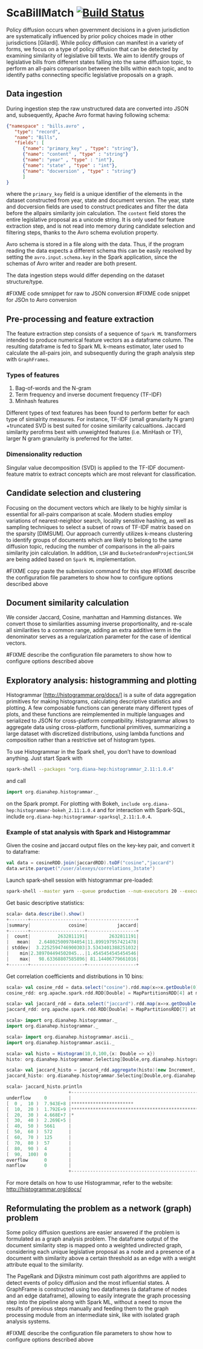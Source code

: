 # ScaBillMatch [![Build Status](https://travis-ci.org/ASvyatkovskiy/ScaBillMatch.svg?branch=master)](https://travis-ci.org/ASvyatkovskiy/ScaBillMatch.svg?branch=master)

Policy diffusion occurs when government decisions in a given jurisdiction are systematically influenced by prior policy choices made in other jurisdictions [Gilardi]. While policy diffusion can manifest in a variety of forms, we focus on a
type of policy diffusion that can be detected by examining similarity of legislative bill texts. We aim to identify groups of legislative bills from different states falling into the same diffusion topic, to perform an all-pairs comparison between the bills within each topic, and to identify paths connecting specific legislative proposals on a graph.


## Data ingestion

During ingestion step the raw unstructured data are converted into JSON and, subsequently, Apache Avro format having following schema:

```json
{"namespace" : "bills.avro" ,
   "type": "record",
   "name": "Bills",
   "fields": [
      {"name": "primary_key" , "type": "string"},
      {"name": "content" , "type" : "string"}
      {"name": "year" , "type" : "int"},
      {"name": "state" , "type" : "int"},
      {"name": "docversion" , "type" : "string"}
      ]
}
```

where the `primary_key` field is a unique identifier of the elements in the dataset constructed from year, state and
document version. The year, state and docversion fields are used to construct predicates and filter the data before the allpairs
similarity join calculation. The `content` field stores the entire legislative proposal as a unicode string. It is only used for feature extraction step, and is not read into memory during candidate selection and filtering steps, thanks to the Avro schema evolution property. 

Avro schema is stored in a file along with the data. Thus, if the program reading the data expects a different schema this can be easily resolved by setting the `avro.input.schema.key` in the Spark application, since the schemas of Avro writer and reader are both present.

The data ingestion steps would differ depending on the dataset structure/type.

#FIXME code smnippet for raw to JSON conversion
#FIXME code snippet for JSOn to Avro conversion

## Pre-processing and feature extraction

The feature extraction step consists of a sequence of `Spark ML` transformers intended to produce numerical feature vectors
as a dataframe column. The resulting dataframe is fed to Spark ML k-means estimator, later used to calculate the all-pairs join, and subsequently during the graph analysis step with `GraphFrames`.

### Types of features

 1. Bag-of-words and the N-gram
 1. Term frequency and inverse document frequency (TF-IDF)
 1. Minhash features

Different types of text features has been found to perform better for each type of simialrity measures. For instance, TF-IDF (small granularity N gram) +truncated SVD is best suited for cosine similarity calcualtions. Jaccard similarity perofrms best with unweighted features (i.e. MinHash or TF), larger N gram granularity is preferred for the latter.

### Dimensionality reduction

Singular value decomposition (SVD) is applied to the TF-IDF document-feature matrix to extract concepts which are most relevant for classification.

## Candidate selection and clustering  

Focusing on the document vectors which are likely to be highly similar is essential for all-pairs comparison at scale.
Modern studies employ variations of nearest-neighbor search, locality sensitive hashing, as well as sampling techniques to select a subset of rows of TF-IDF matrix based on the sparsity [DIMSUM]. 
Our approach currently utilizes k-means clustering to identify groups of documents which are likely to belong to the same diffusion topic, reducing the number of comparisons in the all-pairs similarity join calculation. In addition, `LSH` and `BucketedrandomProjectionLSH` are being added based on `Spark ML` implementation.

#FIXME copy paste the submission command for this step
#FIXME describe the configuration file parameters to show how to configure options described above


## Document similarity calculation

We consider Jaccard, Cosine, manhattan and Hamming distances. We convert those to similarities assuming inverse proportionality, and re-scale all similarities to a common range, adding an extra additive term in the denominator serves as a regularization
parameter for the case of identical vectors.

#FIXME describe the configuration file parameters to show how to configure options described above

## Exploratory analysis: histogramming and plotting

Histogrammar [http://histogrammar.org/docs/] is a suite of data aggregation primitives for making histograms, calculating descriptive statistics and plotting. A few composable functions can generate many different types of plots, and these functions are reimplemented in multiple languages and serialized to JSON for cross-platform compatibility. Histogrammar allows to aggregate data using cross-platform, functional primitives, summarizing a large dataset with discretized distributions, using lambda functions and composition rather than a restrictive set of histogram types.

To use Histogrammar in the Spark shell, you don’t have to download anything. Just start Spark with

```bash
spark-shell --packages "org.diana-hep:histogrammar_2.11:1.0.4"
```
and call

```scala
import org.dianahep.histogrammar._
```
on the Spark prompt. For plotting with Bokeh, `include org.diana-hep:histogrammar-bokeh_2.11:1.0.4` and for interaction with Spark-SQL, include `org.diana-hep:histogrammar-sparksql_2.11:1.0.4`.

### Example of stat analysis with Spark and Histogrammar

Given the cosine and jaccard output files on the key-key pair, and convert it to dataframe:

```scala
val data = cosineRDD.join(jaccardRDD).toDF("cosine","jaccard")
data.write.parquet("/user/alexeys/correlations_3state")
```

Launch spark-shell session with histogrammar pre-loaded:

```bash
spark-shell --master yarn --queue production --num-executors 20 --executor-cores 3 --executor-memory 10g --packages "org.diana-hep:histogrammar-bokeh_2.10:1.0.3" --jars target/scala-2.11/BillAnalysis-assembly-2.0.jar 
```

Get basic descriptive statistics:

```scala
scala> data.describe().show()
+-------+--------------------+------------------+
|summary|              cosine|           jaccard|
+-------+--------------------+------------------+
|  count|          2632811191|        2632811191|
|   mean|   2.648025009784054|11.899197957421478|
| stddev|  3.2252594746900303|3.5343401388251032|
|    min|2.389704494502045...|1.4545454545454546|
|    max|   98.63368807585896| 81.14406779661016|
+-------+--------------------+------------------+
```

Get correlation coefficients and distributions in 10 bins:

```scala
scala> val cosine_rdd = data.select("cosine").rdd.map(x=>x.getDouble(0))
cosine_rdd: org.apache.spark.rdd.RDD[Double] = MapPartitionsRDD[4] at map at <console>:27

scala> val jaccard_rdd = data.select("jaccard").rdd.map(x=>x.getDouble(0))
jaccard_rdd: org.apache.spark.rdd.RDD[Double] = MapPartitionsRDD[7] at map at <console>:27

scala> import org.dianahep.histogrammar._
import org.dianahep.histogrammar._

scala> import org.dianahep.histogrammar.ascii._
import org.dianahep.histogrammar.ascii._

scala> val histo = Histogram(10,0,100,{x: Double => x})
histo: org.dianahep.histogrammar.Selecting[Double,org.dianahep.histogrammar.Binning[Double,org.dianahep.histogrammar.Counting,org.dianahep.histogrammar.Counting,org.dianahep.histogrammar.Counting,org.dianahep.histogrammar.Counting]] = <Selecting cut=Bin>

scala> val jaccard_histo = jaccard_rdd.aggregate(histo)(new Increment, new Combine)
jaccard_histo: org.dianahep.histogrammar.Selecting[Double,org.dianahep.histogrammar.Binning[Double,org.dianahep.histogrammar.Counting,org.dianahep.histogrammar.Counting,org.dianahep.histogrammar.Counting,org.dianahep.histogrammar.Counting]] = <Selecting cut=Bin>

scala> jaccard_histo.println
                       +----------------------------------------------------------+
underflow     0        |                                                          |
[  0 ,  10 )  7.943E+8 |***********************                                   |
[  10,  20 )  1.792E+9 |*****************************************************     |
[  20,  30 )  4.668E+7 |*                                                         |
[  30,  40 )  2.269E+5 |                                                          |
[  40,  50 )  5661     |                                                          |
[  50,  60 )  572      |                                                          |
[  60,  70 )  125      |                                                          |
[  70,  80 )  57       |                                                          |
[  80,  90 )  4        |                                                          |
[  90,  100)  0        |                                                          |
overflow      0        |                                                          |
nanflow       0        |                                                          |
                       +----------------------------------------------------------+
```                      

For more details on how to use Histogrammar, refer to the website: http://histogrammar.org/docs/

## Reformulating the problem as a network (graph) problem

Some policy diffusion questions are easier answered if the problem is formulated as a graph analysis problem. The dataframe output of the document similarity step is mapped onto a weighted undirected graph, considering each unique legislative proposal as a node and a presence of a document with similarity above a certain threshold as an edge with a weight attribute equal to the similarity. 

The PageRank and Dijkstra minimum cost path algorithms are applied to detect events of policy diffusion and the most influential states. A GraphFrame is constructed using two dataframes (a dataframe of nodes and an edge dataframe), allowing to easily integrate the graph processing step into the pipeline along with Spark ML, without a need to move the results of previous steps manually and feeding them to the graph processing module from an intermediate sink, like with isolated graph analysis systems.

#FIXME describe the configuration file parameters to show how to configure options described above
